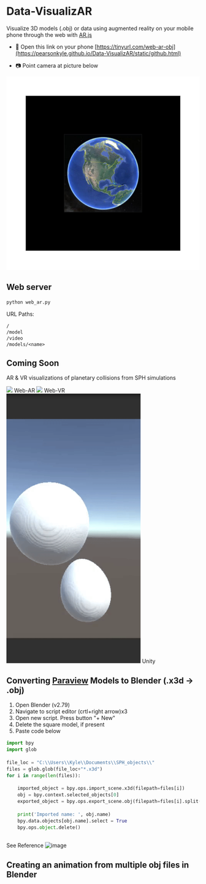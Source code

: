 # Data-VisualizAR
Visualize 3D models (.obj) or data using augmented reality on your mobile phone through the web with [AR.js](https://github.com/jeromeetienne/AR.js)

- :iphone: Open this link on your phone [https://tinyurl.com/web-ar-obj](https://pearsonkyle.github.io/Data-VisualizAR/static/github.html)

- :camera: Point camera at picture below 

![](static/patterns/pattern-earth.png)

## Web server
```python 
python web_ar.py
``` 

URL Paths: 
```
/
/model
/video
/models/<name>
```

## Coming Soon
AR & VR visualizations of planetary collisions from SPH simulations 

![](static/videos/sph_visualization.gif)
Web-AR
![](static/videos/sph_web_vr.gif)
Web-VR
![](static/videos/unity_sph.gif)
Unity 
## Converting [Paraview](https://www.paraview.org/) Models to Blender (.x3d -> .obj)

1. Open Blender (v2.79)
2. Navigate to script editor (crtl+right arrow)x3
3. Open new script. Press button "+ New"
4. Delete the square model, if present
5. Paste code below 
```python
import bpy
import glob 

file_loc = "C:\\Users\\Kyle\\Documents\\SPH_objects\\"
files = glob.glob(file_loc+"*.x3d")
for i in range(len(files)):

    imported_object = bpy.ops.import_scene.x3d(filepath=files[i])
    obj = bpy.context.selected_objects[0]
    exported_object = bpy.ops.export_scene.obj(filepath=files[i].split('.x3d')[0]+'.obj')

    print('Imported name: ', obj.name)
    bpy.data.objects[obj.name].select = True   
    bpy.ops.object.delete()
    
```
See Reference ![image](static/videos/blender_reference.png)

## Creating an animation from multiple obj files in Blender 